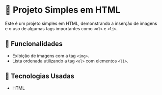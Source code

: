 # 📸 Projeto Simples em HTML

Este é um projeto simples em HTML, demonstrando a inserção de imagens e o uso de algumas tags importantes como `<ol>` e `<li>`.

## 🚀 Funcionalidades
- Exibição de imagens com a tag `<img>`.
- Lista ordenada utilizando a tag `<ol>` com elementos `<li>`.



## 🔧 Tecnologias Usadas
- HTML


